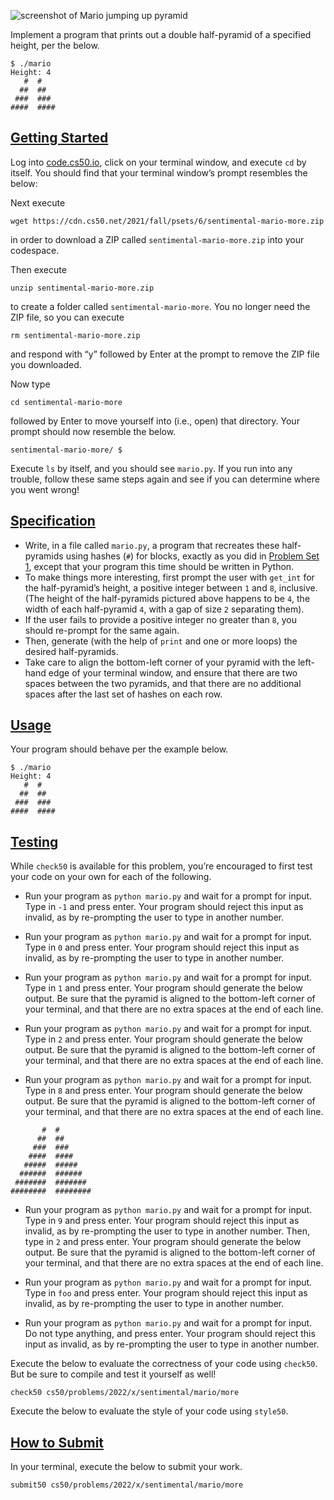 ![screenshot of Mario jumping up pyramid](https://cs50.harvard.edu/x/2022/psets/6/mario/more/pyramids.png)

Implement a program that prints out a double half-pyramid of a specified height, per the below.

```
$ ./mario
Height: 4
   #  #
  ##  ##
 ###  ###
####  ####
```

## [Getting Started](https://cs50.harvard.edu/x/2022/psets/6/mario/more/#getting-started)

Log into [code.cs50.io](https://code.cs50.io/), click on your terminal window, and execute `cd` by itself. You should find that your terminal window’s prompt resembles the below:

Next execute

```
wget https://cdn.cs50.net/2021/fall/psets/6/sentimental-mario-more.zip
```

in order to download a ZIP called `sentimental-mario-more.zip` into your codespace.

Then execute

```
unzip sentimental-mario-more.zip
```

to create a folder called `sentimental-mario-more`. You no longer need the ZIP file, so you can execute

```
rm sentimental-mario-more.zip
```

and respond with “y” followed by Enter at the prompt to remove the ZIP file you downloaded.

Now type

```
cd sentimental-mario-more
```

followed by Enter to move yourself into (i.e., open) that directory. Your prompt should now resemble the below.

```
sentimental-mario-more/ $
```

Execute `ls` by itself, and you should see `mario.py`. If you run into any trouble, follow these same steps again and see if you can determine where you went wrong!

## [Specification](https://cs50.harvard.edu/x/2022/psets/6/mario/more/#specification)

-   Write, in a file called `mario.py`, a program that recreates these half-pyramids using hashes (`#`) for blocks, exactly as you did in [Problem Set 1](https://cs50.harvard.edu/x/2022/psets/1/), except that your program this time should be written in Python.
-   To make things more interesting, first prompt the user with `get_int` for the half-pyramid’s height, a positive integer between `1` and `8`, inclusive. (The height of the half-pyramids pictured above happens to be `4`, the width of each half-pyramid `4`, with a gap of size `2` separating them).
-   If the user fails to provide a positive integer no greater than `8`, you should re-prompt for the same again.
-   Then, generate (with the help of `print` and one or more loops) the desired half-pyramids.
-   Take care to align the bottom-left corner of your pyramid with the left-hand edge of your terminal window, and ensure that there are two spaces between the two pyramids, and that there are no additional spaces after the last set of hashes on each row.

## [Usage](https://cs50.harvard.edu/x/2022/psets/6/mario/more/#usage)

Your program should behave per the example below.

```
$ ./mario
Height: 4
   #  #
  ##  ##
 ###  ###
####  ####
```

## [Testing](https://cs50.harvard.edu/x/2022/psets/6/mario/more/#testing)

While `check50` is available for this problem, you’re encouraged to first test your code on your own for each of the following.

-   Run your program as `python mario.py` and wait for a prompt for input. Type in `-1` and press enter. Your program should reject this input as invalid, as by re-prompting the user to type in another number.
-   Run your program as `python mario.py` and wait for a prompt for input. Type in `0` and press enter. Your program should reject this input as invalid, as by re-prompting the user to type in another number.
-   Run your program as `python mario.py` and wait for a prompt for input. Type in `1` and press enter. Your program should generate the below output. Be sure that the pyramid is aligned to the bottom-left corner of your terminal, and that there are no extra spaces at the end of each line.

-   Run your program as `python mario.py` and wait for a prompt for input. Type in `2` and press enter. Your program should generate the below output. Be sure that the pyramid is aligned to the bottom-left corner of your terminal, and that there are no extra spaces at the end of each line.

-   Run your program as `python mario.py` and wait for a prompt for input. Type in `8` and press enter. Your program should generate the below output. Be sure that the pyramid is aligned to the bottom-left corner of your terminal, and that there are no extra spaces at the end of each line.

```
       #  #
      ##  ##
     ###  ###
    ####  ####
   #####  #####
  ######  ######
 #######  #######
########  ########
```

-   Run your program as `python mario.py` and wait for a prompt for input. Type in `9` and press enter. Your program should reject this input as invalid, as by re-prompting the user to type in another number. Then, type in `2` and press enter. Your program should generate the below output. Be sure that the pyramid is aligned to the bottom-left corner of your terminal, and that there are no extra spaces at the end of each line.

-   Run your program as `python mario.py` and wait for a prompt for input. Type in `foo` and press enter. Your program should reject this input as invalid, as by re-prompting the user to type in another number.
-   Run your program as `python mario.py` and wait for a prompt for input. Do not type anything, and press enter. Your program should reject this input as invalid, as by re-prompting the user to type in another number.

Execute the below to evaluate the correctness of your code using `check50`. But be sure to compile and test it yourself as well!

```
check50 cs50/problems/2022/x/sentimental/mario/more
```

Execute the below to evaluate the style of your code using `style50`.

## [How to Submit](https://cs50.harvard.edu/x/2022/psets/6/mario/more/#how-to-submit)

In your terminal, execute the below to submit your work.

```
submit50 cs50/problems/2022/x/sentimental/mario/more
```